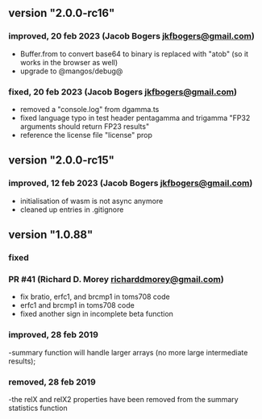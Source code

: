 ## version "2.0.0-rc16"

### improved, 20 feb 2023 (Jacob Bogers <jkfbogers@gmail.com>)
  - Buffer.from to convert base64 to binary is replaced with "atob" (so it works in the browser as well)
  - upgrade to @mangos/debug@
### fixed, 20 feb 2023 (Jacob Bogers <jkfbogers@gmail.com>)
  - removed a "console.log" from dgamma.ts
  - fixed language typo in test header pentagamma and trigamma "FP32 arguments should return FP23 results"
  - reference the license file "license" prop

## version "2.0.0-rc15"

### improved, 12 feb 2023 (Jacob Bogers <jkfbogers@gmail.com>)
  - initialisation of wasm is not async anymore
  - cleaned up entries in .gitignore

## version "1.0.88"
### fixed 
### PR #41 (Richard D. Morey <richarddmorey@gmail.com>)
  - fix bratio, erfc1, and brcmp1 in toms708 code
  - erfc1 and brcmp1 in toms708 code
  - fixed another sign in incomplete beta function

### improved, 28 feb 2019

-summary function will handle larger arrays (no more large intermediate results);

### removed, 28 feb 2019

-the relX and relX2 properties have been removed from the summary statistics function
